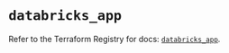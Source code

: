 # `databricks_app`

Refer to the Terraform Registry for docs: [`databricks_app`](https://registry.terraform.io/providers/databricks/databricks/1.96.0/docs/resources/app).
